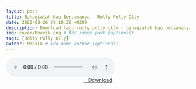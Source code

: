 ```yaml
---
layout: post
title: Bahagialah Kau Bersamanya - Rolly Polly Olly
date: 2020-08-26 09:18:20 +0300
description: Download lagu rolly polly olly - bahagialah kau bersamanya.mp3 # Add post description (optional)
img: cover/Moexik.png # Add image post (optional)
tags: [Rolly Polly Olly]
author: Moexik # Add name author (optional)
---
```


<audio class='js-player' style="--plyr-color-main: #212121;" controls>
<source src="https://drive.google.com/uc?authuser=0&id=&export=download" type="audio/mp3">
</audio><br />

<center>
<a href="/dl/bahagialahkaubersamanya-rollypollyolly/" ><i class="fa fa-caret-down" aria-hidden="true"></i>&nbsp; &nbsp;Download</a>
</center><br />
